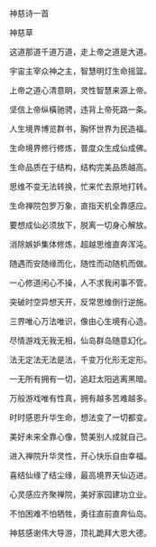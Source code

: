 神慈诗一首

神慈草


这道那道千道万道，走上帝之道是大道。

宇宙主宰众神之主，智慧明灯生命摇篮。

上帝之道心清意眀，灵性智慧来源上帝。

坚信上帝纵橫驰骋，违背上帝死路一条。

人生境界博览群书，胸怀世界为民造福。

生命境界修行修炼，普度众生成仙成佛。

生命品质在于结构，结构完美品质越高。

思维不变无法转换，忙来忙去原地打转。

生命禅院包罗万象，直指天机全靠感应。

要想成仙必须放下，脱离一切身心解放。

消除嫉妒集体修炼，超越思维直奔浑沌。

随遇而安随缘而化，随性而动随机而做。

一心修道闲心不操，人不求我闲事不管。

突破时空异想天开，反常思维倒行逆施。

三界唯心万法唯识，像由心生境有心造。

尽情游戏无我无相，仙岛群岛随意幻化。

法无定法无法是法，千变万化形无定形。

一无所有拥有一切，追赶太阳逃离黑暗。

万般游戏唯有性真，拥有越多苦难越多。

时时感恩升华生命，想法变了一切都变。

美好未来全靠心像，赞美别人成就自己。

进入禅院升华灵性，开心快乐自由幸福。

喜结仙缘了结尘缘，最高境界天仙迈进。

心灵感应齐聚禅院，美好家园建功立业。

不怕困难不怕牺牲，勇往直前直奔仙岛。

神慈感谢伟大导游，顶礼跪拜大恩大德。



